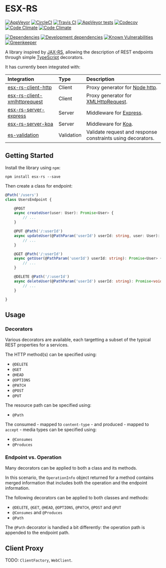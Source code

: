 # ESX-RS

[![AppVeyor](https://img.shields.io/appveyor/ci/rraziel/esx-rs/master.svg?label=Win32&style=flat)](https://ci.appveyor.com/project/rraziel/esx-rs)
[![CircleCI](https://img.shields.io/circleci/project/github/rraziel/esx-rs/master.svg?label=MacOS&style=flat)](https://circleci.com/gh/rraziel/esx-rs)
[![Travis CI](https://img.shields.io/travis/rraziel/esx-rs/master.svg?label=Linux&style=flat)](https://travis-ci.org/rraziel/esx-rs)
[![AppVeyor tests](https://img.shields.io/appveyor/tests/rraziel/esx-rs/master.svg?label=Tests&style=flat)](https://ci.appveyor.com/project/rraziel/esx-rs/build/tests)
[![Codecov](https://img.shields.io/codecov/c/github/rraziel/esx-rs.svg?label=Coverage&style=flat)](https://codecov.io/gh/rraziel/esx-rs)
[![Code Climate](https://img.shields.io/codeclimate/maintainability/rraziel/esx-rs.svg?label=Maintainability&style=flat)](https://codeclimate.com/github/rraziel/esx-rs)
[![Code Climate](https://img.shields.io/codeclimate/issues/github/rraziel/esx-rs.svg?label=Code%20Issues&style=flat)](https://codeclimate.com/github/rraziel/esx-rs/issues)

[![Dependencies](https://img.shields.io/david/rraziel/esx-rs.svg?label=Dependencies&style=flat)](https://david-dm.org/rraziel/esx-rs)
[![Development dependencies](https://img.shields.io/david/dev/rraziel/esx-rs.svg?label=Dev%20Dependencies&style=flat)](https://david-dm.org/rraziel/esx-rs?type=dev)
[![Known Vulnerabilities](https://snyk.io/test/github/rraziel/esx-rs/badge.svg)](https://snyk.io/test/github/rraziel/esx-rs)
[![Greenkeeper](https://badges.greenkeeper.io/rraziel/esx-rs.svg)](https://greenkeeper.io/)

A library inspired by [JAX-RS](https://en.wikipedia.org/wiki/Java_API_for_RESTful_Web_Services), allowing the description of REST endpoints through simple [TypeScript](https://www.typescriptlang.org/) decorators.

It has currently been integrated with:

| Integration                                                                             | Type       | Description                                                                         |
|:----------------------------------------------------------------------------------------|:-----------|:------------------------------------------------------------------------------------|
| [esx-rs-client-http](https://github.com/rraziel/esx-rs-client-http)                     | Client     | Proxy generator for [Node http](https://nodejs.org/api/http.html).                  |
| [esx-rs-client-xmlhttprequest](https://github.com/rraziel/esx-rs-client-xmlhttprequest) | Client     | Proxy generator for [XMLHttpRequest](https://en.wikipedia.org/wiki/XMLHttpRequest). |
| [esx-rs-server-express](https://github.com/rraziel/esx-rs-server-express)               | Server     | Middleware for [Express](https://expressjs.com/).                                   |
| [esx-rs-server-koa](https://github.com/rraziel/esx-rs-server-koa)                       | Server     | Middleware for [Koa](http://koajs.com/).                                            |
| [es-validation](https://github.com/rraziel/es-validation)                               | Validation | Validate request and response constraints using decorators.                         |

## Getting Started

Install the library using `npm`:

```
npm install esx-rs --save
```

Then create a class for endpoint:

```typescript
@Path('/users')
class UsersEndpoint {

    @POST
    async createUser(user: User): Promise<User> {
        // ...
    }

    @PUT @Path('/:userId')
    async updateUser(@PathParam('userId') userId: string, user: User): Promise<User> {
        // ...
    }

    @GET @Path('/:userId')
    async getUser(@PathParam('userId') userId: string): Promise<User> {
        // ...
    }

    @DELETE @Path('/:userId')
    async deleteUser(@PathParam('userId') userId: string): Promise<void> {
        // ...
    }

}
```

## Usage

### Decorators

Various decorators are available, each targetting a subset of the typical REST properties for a services.

The HTTP method(s) can be specified using:

- `@DELETE`
- `@GET`
- `@HEAD`
- `@OPTIONS`
- `@PATCH`
- `@POST`
- `@PUT`

The resource path can be specified using:

- `@Path`

The consumed - mapped to `content-type` - and produced - mapped to `accept` - media types can be specified using:

- `@Consumes`
- `@Produces`

### Endpoint vs. Operation

Many decorators can be applied to both a class and its methods.

In this scenario, the `OperationInfo` object returned for a method contains merged information that includes both the operation and the endpoint information.

The following decorators can be applied to both classes and methods:

- `@DELETE`, `@GET`, `@HEAD`, `@OPTIONS`, `@PATCH`, `@POST` and `@PUT`
- `@Consumes` and `@Produces`
- `@Path`

The `@Path` decorator is handled a bit differently: the operation path is appended to the endpoint path.

## Client Proxy

TODO: `ClientFactory`, `WebClient`.
